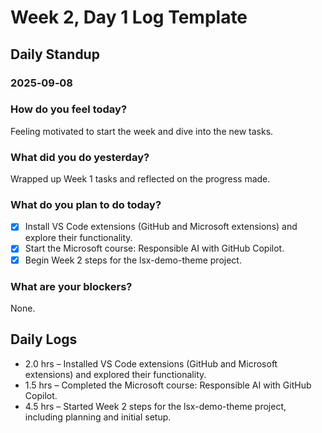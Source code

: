 # Week 2, Day 1 Log Template

## Daily Standup

### 2025‑09‑08

### How do you feel today?

Feeling motivated to start the week and dive into the new tasks.

### What did you do yesterday?

Wrapped up Week 1 tasks and reflected on the progress made.

### What do you plan to do today?

-   [x] Install VS Code extensions (GitHub and Microsoft extensions) and explore their functionality.
-   [x] Start the Microsoft course: Responsible AI with GitHub Copilot.
-   [x] Begin Week 2 steps for the lsx-demo-theme project.

### What are your blockers?

None.

## Daily Logs

-   2.0 hrs – Installed VS Code extensions (GitHub and Microsoft extensions) and explored their functionality.
-   1.5 hrs – Completed the Microsoft course: Responsible AI with GitHub Copilot.
-   4.5 hrs – Started Week 2 steps for the lsx-demo-theme project, including planning and initial setup.
